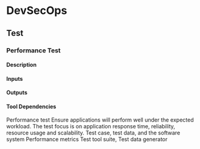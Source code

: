 # DevSecOps

## Test

### Performance Test

#### Description

#### Inputs

#### Outputs

#### Tool Dependencies

Performance test Ensure applications will
perform well under the
expected workload. The test
focus is on application
response time, reliability,
resource usage and scalability.
Test case, test data,
and the software
system
Performance
metrics
Test tool suite,
Test data
generator

